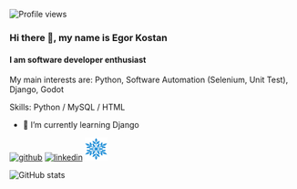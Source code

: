 ![Profile views](https://gpvc.arturio.dev/ikostan)  

### Hi there 👋, my name is Egor Kostan
#### I am software developer enthusiast

My main interests are: Python, Software Automation (Selenium, Unit Test), Django, Godot

Skills: Python / MySQL / HTML

- 🌱 I’m currently learning Django 


[<img src='https://cdn.jsdelivr.net/npm/simple-icons@3.0.1/icons/github.svg' alt='github' height='40'>](https://github.com/ikostan)  [<img src='https://cdn.jsdelivr.net/npm/simple-icons@3.0.1/icons/linkedin.svg' alt='linkedin' height='40'>](https://www.linkedin.com/in/egor-kostan/)  <a href='https://archiveprogram.github.com/'><img src='https://raw.githubusercontent.com/acervenky/animated-github-badges/master/assets/acbadge.gif' width='40' height='40'></a> 

![GitHub stats](https://github-readme-stats.vercel.app/api?username=ikostan&show_icons=true&theme=dark)  
